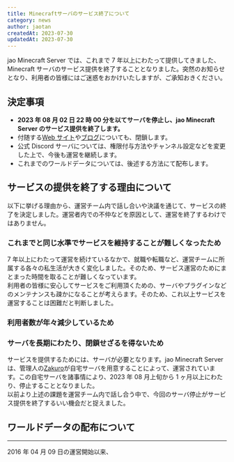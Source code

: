 ```yaml
---
title: Minecraftサーバのサービス終了について
category: news
author: jaotan
createdAt: 2023-07-30
updatedAt: 2023-07-30
---
```


jao Minecraft Server では、これまで 7 年以上にわたって提供してきました、Minecraft サーバのサービス提供を終了することとなりました。突然のお知らせとなり、利用者の皆様にはご迷惑をおかけいたしますが、ご承知おきください。

## 決定事項

- **2023 年 08 月 02 日 22 時 00 分を以てサーバを停止し、jao Minecraft Server のサービス提供を終了します。**
- 付随する[Web サイト](/)や[ブログ](/blog)についても、閉鎖します。
- 公式 Discord サーバについては、権限付与方法やチャンネル設定などを変更した上で、今後も運営を継続します。
- これまでのワールドデータについては、後述する方法にて配布します。

## サービスの提供を終了する理由について

以下に挙げる理由から、運営チーム内で話し合いや決議を通じて、サービスの終了を決定しました。運営者内での不仲などを原因として、運営を終了するわけではありません。

### これまでと同じ水準でサービスを維持することが難しくなったため

7 年以上にわたって運営を続けているなかで、就職や転職など、運営チームに所属する各々の私生活が大きく変化しました。そのため、サービス運営のためにまとまった時間を取ることが難しくなっています。  
利用者の皆様に安心してサービスをご利用頂くための、サーバやプラグインなどのメンテナンスも疎かになることが考えらます。そのため、これ以上サービスを運営することは困難だと判断しました。

### 利用者数が年々減少しているため

### サーバを長期にわたり、閉鎖せざるを得ないため

サービスを提供するためには、サーバが必要となります。jao Minecraft Server は、管理人の[Zakuro]()が自宅サーバを用意することによって、運営されています。この自宅サーバを諸事情により、2023 年 08 月上旬から 1 ヶ月以上にわたり、停止することとなりました。  
以前より上述の課題を運営チーム内で話し合う中で、今回のサーバ停止がサービス提供を終了するいい機会だと捉えました。

## ワールドデータの配布について

---

2016 年 04 月 09 日の運営開始以来、
